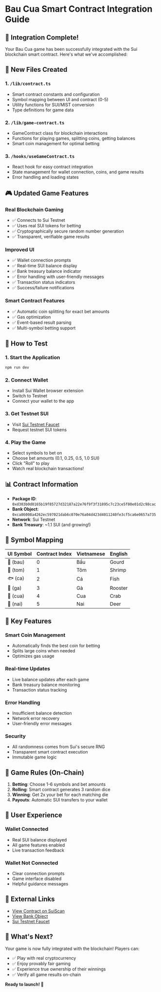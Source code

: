 # Bau Cua Smart Contract Integration Guide

## 🎉 **Integration Complete!**

Your Bau Cua game has been successfully integrated with the Sui blockchain smart contract. Here's what we've accomplished:

## 📁 **New Files Created**

### 1. `/lib/contract.ts`

- Smart contract constants and configuration
- Symbol mapping between UI and contract (0-5)
- Utility functions for SUI/MIST conversion
- Type definitions for game data

### 2. `/lib/game-contract.ts`

- GameContract class for blockchain interactions
- Functions for playing games, splitting coins, getting balances
- Smart coin management for optimal betting

### 3. `/hooks/useGameContract.ts`

- React hook for easy contract integration
- State management for wallet connection, coins, and game results
- Error handling and loading states

## 🎮 **Updated Game Features**

### **Real Blockchain Gaming**

- ✅ Connects to Sui Testnet
- ✅ Uses real SUI tokens for betting
- ✅ Cryptographically secure random number generation
- ✅ Transparent, verifiable game results

### **Improved UI**

- ✅ Wallet connection prompts
- ✅ Real-time SUI balance display
- ✅ Bank treasury balance indicator
- ✅ Error handling with user-friendly messages
- ✅ Transaction status indicators
- ✅ Success/failure notifications

### **Smart Contract Features**

- ✅ Automatic coin splitting for exact bet amounts
- ✅ Gas optimization
- ✅ Event-based result parsing
- ✅ Multi-symbol betting support

## 🔧 **How to Test**

### 1. **Start the Application**

```bash
npm run dev
```

### 2. **Connect Wallet**

- Install Sui Wallet browser extension
- Switch to Testnet
- Connect your wallet to the app

### 3. **Get Testnet SUI**

- Visit [Sui Testnet Faucet](https://faucet.testnet.sui.io/)
- Request testnet SUI tokens

### 4. **Play the Game**

- Select symbols to bet on
- Choose bet amounts (0.1, 0.25, 0.5, 1.0 SUI)
- Click "Roll" to play
- Watch real blockchain transactions!

## 📊 **Contract Information**

- **Package ID**: `0xd303b0d0165b19f85727d32187a22e76f9f3f31895c7c23ce5f80e01d2c98cac`
- **Bank Object**: `0xca86008a4262ec597021dab6c070e76a04d423d4011240fe3cf5ca6e0657a735`
- **Network**: Sui Testnet
- **Bank Treasury**: ~1.1 SUI (and growing!)

## 🎲 **Symbol Mapping**

| UI Symbol | Contract Index | Vietnamese | English |
|-----------|----------------|------------|---------|
| 🥒 (bau)  | 0              | Bầu        | Gourd   |
| 🦐 (tom)  | 1              | Tôm        | Shrimp  |
| 🐟 (ca)   | 2              | Cá         | Fish    |
| 🐓 (ga)   | 3              | Gà         | Rooster |
| 🦀 (cua)  | 4              | Cua        | Crab    |
| 🦌 (nai)  | 5              | Nai        | Deer    |

## 🚀 **Key Features**

### **Smart Coin Management**
- Automatically finds the best coin for betting
- Splits large coins when needed
- Optimizes gas usage

### **Real-time Updates**
- Live balance updates after each game
- Bank treasury balance monitoring
- Transaction status tracking

### **Error Handling**
- Insufficient balance detection
- Network error recovery
- User-friendly error messages

### **Security**
- All randomness comes from Sui's secure RNG
- Transparent smart contract execution
- Immutable game logic

## 🎯 **Game Rules (On-Chain)**

1. **Betting**: Choose 1-6 symbols and bet amounts
2. **Rolling**: Smart contract generates 3 random dice
3. **Winning**: Get 2x your bet for each matching die
4. **Payouts**: Automatic SUI transfers to your wallet

## 📱 **User Experience**

### **Wallet Connected**
- Real SUI balance displayed
- All game features enabled
- Live transaction feedback

### **Wallet Not Connected**
- Clear connection prompts
- Game interface disabled
- Helpful guidance messages

## 🔗 **External Links**

- [View Contract on SuiScan](https://suiscan.xyz/testnet/object/0xd303b0d0165b19f85727d32187a22e76f9f3f31895c7c23ce5f80e01d2c98cac)
- [View Bank Object](https://suiscan.xyz/testnet/object/0xca86008a4262ec597021dab6c070e76a04d423d4011240fe3cf5ca6e0657a735)
- [Sui Testnet Faucet](https://faucet.testnet.sui.io/)

## 🎊 **What's Next?**

Your game is now fully integrated with the blockchain! Players can:
- ✅ Play with real cryptocurrency
- ✅ Enjoy provably fair gaming
- ✅ Experience true ownership of their winnings
- ✅ Verify all game results on-chain

**Ready to launch! 🚀**
